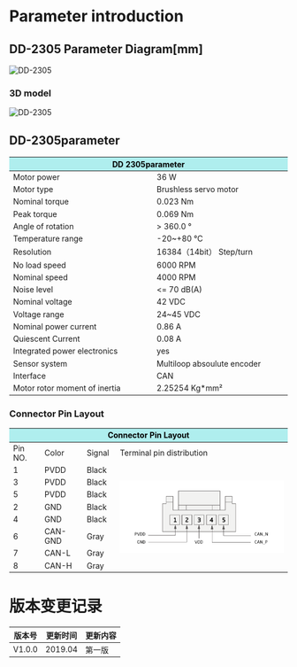 # Parameter introduction 
## DD-2305 Parameter Diagram[mm]
![DD-2305]( ../img/DD_2305三视图.png ) 
### 3D model 
![DD-2305](   )


## DD-2305parameter
<table class="tableizer-table"><thead><tr class="tableizer-firstrow"><th colspan="2" style="background: PaleTurquoise; color: black;width:800px">DD 2305parameter</th></tr></thead><tbody>
 <tr><td>Motor power</td><td>36 W</td></tr>
 <tr><td>Motor type</td><td>Brushless servo motor</td></tr>
 <tr><td>Nominal torque</td><td>0.023 Nm</td></tr>
 <tr><td>Peak torque</td><td>0.069 Nm</td></tr>
 <tr><td>Angle of rotation</td><td>> 360.0 °</td></tr>
 <tr><td>Temperature range</td><td>-20~+80 °C</td></tr>
 <tr><td>Resolution</td><td>16384（14bit） Step/turn</td></tr>
 <tr><td>No load speed</td><td>6000 RPM</td></tr>
 <tr><td>Nominal speed</td><td>4000 RPM</td></tr>
 <tr><td>Noise level</td><td><= 70 dB(A)</td></tr>
 <tr><td>Nominal voltage</td><td>42 VDC</td></tr>
 <tr><td>Voltage range</td><td>24~45 VDC</td></tr>
 <tr><td>Nominal power current</td><td>0.86 A</td></tr>
 <tr><td>Quiescent Current</td><td>0.08 A</td></tr>
 <tr><td>Integrated power electronics</td><td>yes</td></tr>
 <tr><td>Sensor system</td><td>Multiloop absoulute encoder</td></tr>
 <tr><td>Interface</td><td>CAN</td></tr>
 <tr><td>Motor rotor moment of inertia</td><td>2.25254 Kg*mm²</td></tr>
</tbody></table>

### Connector Pin Layout
<table class="tableizer-table">
<thead><tr class="tableizer-firstrow"><th colspan="4" style="background: PaleTurquoise; color: black;width:800px">Connector Pin Layout</th></tr></thead><tbody><tr><td>Pin NO.</td><td>Color</td><td>Signal</td><td>Terminal pin distribution</td></tr><tr><td>1</td><td>PVDD</td><td>Black</td><td rowspan="9"><img src="../img/配线2-3.png" style="width:450px"></td></tr><tr><td>3</td><td>PVDD</td><td>Black</td></tr><tr><td>5</td><td>PVDD</td><td>Black</td></tr><tr><td>2</td><td>GND</td><td>Black</td></tr><tr><td>4</td><td>GND</td><td>Black</td></tr><tr><td>6</td><td>CAN-GND</td><td>Gray</td></tr><tr><td>7</td><td>CAN-L</td><td>Gray</td></tr><tr><td>8</td><td>CAN-H</td><td>Gray</td></tr></tbody></table>





# 版本变更记录


版本号| 更新时间 | 更新内容
---|---|---
V1.0.0 | 2019.04| 第一版
